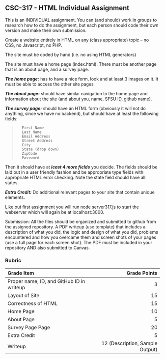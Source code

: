 ## CSC-317 - HTML Individual Assignment

This is an INDIVIDUAL assignment. You can (and should) work in groups to research how to do the assignment, but each person should code their own version and make their own submission.

Create a website entirely in HTML on any (class appropriate) topic – no CSS, no Javascript, no PHP.

The site must be coded by hand (i.e. no using HTML generators)

The site must have a home page (index.html).  There must be another page that is an about page, and a survey page.

**_The home page:_**  has to have a nice form, look and at least 3 images on it.  It must be able to access the other site pages

**_The about page:_**  should have similar navigation to the home page and information about the site (and about you, name, SFSU ID, github name).

**_The survey page:_**  should have an HTML form (obviously it will not do anything, since we have no backend), but should have at least the following fields:
> 		First Name
> 		Last Name
> 		Email Address
> 		Street Address
> 		City
> 		State (drop down)
> 		ZipCode
> 		Password
		
Then it should have at **_least 4 more fields_** you decide.
The fields should be laid out in a user friendly fashion and be appropriate type fields with appropriate HTML error checking. Note the state field should have all states.

**_Extra Credit:_**	Do additional relevant pages to your site that contain unique elements.

Like out first assignment you will run node server317.js to start the webserver which will again be at localhost:3000.

Submission:  All the files should be organized and submitted to github from the assigned repository.  A PDF writeup (use template) that includes a description of what you did, the logic and design of what you did, problems encountered and how you overcame them and screen shots of your pages (use a full page for each screen shot). 
The PDF must be included in your repository AND also submitted to Canvas.


### **Rubric**

| Grade Item        | Grade Points                                |
|:------------------|--------------------------------------------:|
| Proper name, ID, and GitHub ID in writeup  | 3                                           |
| Layout of Site | 15                                          |
| Correctness of HTML     | 15                                           |
| Home Page     | 10                                           |
| About Page     | 5                                           |
| Survey Page Page     | 20                                           |
| Extra Credit     | 5                                           |
| Writeup           | 12 (Description, Sample Output) |
